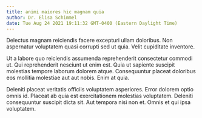 ```yaml
---
title: animi maiores hic magnam quia
author: Dr. Elisa Schimmel
date: Tue Aug 24 2021 19:11:32 GMT-0400 (Eastern Daylight Time)
---
```

Delectus magnam reiciendis facere excepturi ullam doloribus. Non aspernatur voluptatem quasi corrupti sed ut quia. Velit cupiditate inventore.

 Ut a labore quo reiciendis assumenda reprehenderit consectetur commodi ut. Qui reprehenderit nesciunt ut enim est. Quia ut sapiente suscipit molestias tempore laborum dolorem atque. Consequuntur placeat doloribus eos mollitia molestiae aut aut nobis. Enim at quia.

 Deleniti placeat veritatis officiis voluptatem asperiores. Error dolorem optio omnis id. Placeat ab quia est exercitationem molestias voluptatem. Deleniti consequuntur suscipit dicta sit. Aut tempora nisi non et. Omnis et qui ipsa voluptatem.